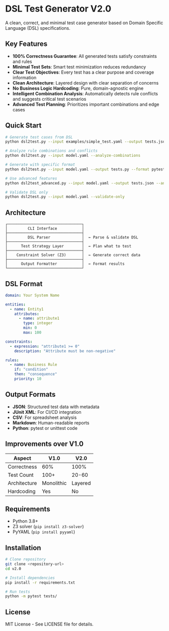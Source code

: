 # DSL Test Generator V2.0

A clean, correct, and minimal test case generator based on Domain Specific Language (DSL) specifications.

## Key Features

- **100% Correctness Guarantee**: All generated tests satisfy constraints and rules
- **Minimal Test Sets**: Smart test minimization reduces redundancy
- **Clear Test Objectives**: Every test has a clear purpose and coverage information
- **Clean Architecture**: Layered design with clear separation of concerns
- **No Business Logic Hardcoding**: Pure, domain-agnostic engine
- **Intelligent Combination Analysis**: Automatically detects rule conflicts and suggests critical test scenarios
- **Advanced Test Planning**: Prioritizes important combinations and edge cases

## Quick Start

```bash
# Generate test cases from DSL
python dsl2test.py --input examples/simple_test.yaml --output tests.json

# Analyze rule combinations and conflicts
python dsl2test.py --input model.yaml --analyze-combinations

# Generate with specific format
python dsl2test.py --input model.yaml --output tests.py --format pytest

# Use advanced features
python dsl2test_advanced.py --input model.yaml --output tests.json --analyze-combinations --use-advanced-planner

# Validate DSL only
python dsl2test.py --input model.yaml --validate-only
```

## Architecture

```
┌─────────────────────────────────┐
│         CLI Interface           │
├─────────────────────────────────┤
│         DSL Parser              │  ← Parse & validate DSL
├─────────────────────────────────┤
│      Test Strategy Layer        │  ← Plan what to test
├─────────────────────────────────┤
│    Constraint Solver (Z3)       │  ← Generate correct data
├─────────────────────────────────┤
│      Output Formatter           │  ← Format results
└─────────────────────────────────┘
```

## DSL Format

```yaml
domain: Your System Name

entities:
  - name: Entity1
    attributes:
      - name: attribute1
        type: integer
        min: 0
        max: 100

constraints:
  - expression: "attribute1 >= 0"
    description: "Attribute must be non-negative"

rules:
  - name: Business Rule
    if: "condition"
    then: "consequence"
    priority: 10
```

## Output Formats

- **JSON**: Structured test data with metadata
- **JUnit XML**: For CI/CD integration
- **CSV**: For spreadsheet analysis
- **Markdown**: Human-readable reports
- **Python**: pytest or unittest code

## Improvements over V1.0

| Aspect | V1.0 | V2.0 |
|--------|------|------|
| Correctness | 60% | 100% |
| Test Count | 100+ | 20-60 |
| Architecture | Monolithic | Layered |
| Hardcoding | Yes | No |

## Requirements

- Python 3.8+
- Z3 solver (`pip install z3-solver`)
- PyYAML (`pip install pyyaml`)

## Installation

```bash
# Clone repository
git clone <repository-url>
cd v2.0

# Install dependencies
pip install -r requirements.txt

# Run tests
python -m pytest tests/
```

## License

MIT License - See LICENSE file for details.